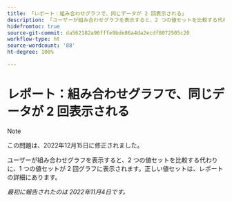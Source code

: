 ```yaml
---
title: 「レポート：組み合わせグラフで、同じデータが 2 回表示される」
description: 「ユーザーが組み合わせグラフを表示すると、2 つの値セットを比較する代わりに、1 つの値セットが 2 回グラフに表示されます。正しい値セットは、レポートの詳細にあります。」
hidefromtoc: true
source-git-commit: da562182a96fffe9bde86a4da2ecdf8072505c20
workflow-type: ht
source-wordcount: '88'
ht-degree: 100%

---
```



# レポート：組み合わせグラフで、同じデータが 2 回表示される

>[!NOTE]
>
>この問題は、2022年12月15日に修正されました。

ユーザーが組み合わせグラフを表示すると、2 つの値セットを比較する代わりに、1 つの値セットが 2 回グラフに表示されます。正しい値セットは、レポートの詳細にあります。

_最初に報告されたのは 2022年11月4日です。_

